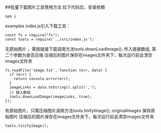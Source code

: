 ##批量下载图片工具使用方法
拉下代码后，安装依赖

```
npm i

```

examples index.js引入下载工具：
```
const fs = require("fs");
const tools = require('../src/index.js');
```

无原始图片 ，需按链接下载调用方法tools.downLoadImage();
传入链接数组, 第二个参数为是否压缩
压缩后的图片保存在images文件夹下，每次运行前会清空images文件夹

```
fs.readFile('image.txt', function (err, data) {
  if (err) {
    return console.error(err);
  }
  imageLinks = data.toString().split(',');
  // 输入数组
  tools.downLoadImage(imageLinks, true);
});
```


有原始图片，只需压缩图片调用方法tools.tinifyImage();
originalImages 保存原始图片
压缩后的图片保存在images文件夹下，每次运行前会清空images文件夹

```
tools.tinifyImage();
```







